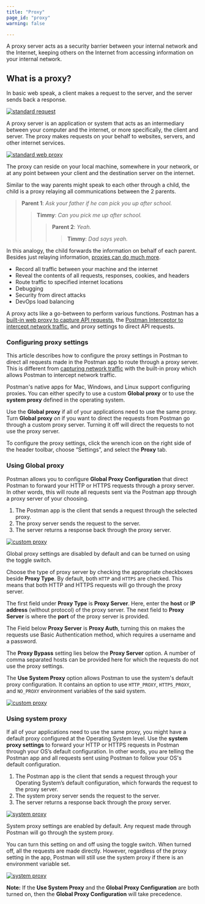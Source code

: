 ```yaml
---
title: "Proxy"
page_id: "proxy"
warning: false

---
```


A proxy server acts as a security barrier between your internal network and the Internet, keeping others on the Internet from accessing information on your internal network.

## What is a proxy?

In basic web speak, a client makes a request to the server, and the server sends back a response.

[![standard request](https://assets.postman.com/postman-docs/proxy.request.png)](https://assets.postman.com/postman-docs/proxy.request.png)

A proxy server is an application or system that acts as an intermediary between your computer and the internet, or more specifically, the client and server. The proxy makes requests on your behalf to websites, servers, and other internet services.

[![standard web proxy](https://assets.postman.com/postman-docs/proxy.standard.png)](https://assets.postman.com/postman-docs/proxy.standard.png)

The proxy can reside on your local machine, somewhere in your network, or at any point between your client and the destination server on the internet.

Similar to the way parents might speak to each other through a child, the child is a proxy relaying all communications between the 2 parents.

>**Parent 1**:  _Ask your father if he can pick you up after school._
>>**Timmy**:  _Can you pick me up after school._
>>>**Parent 2**:  _Yeah._
>>>>**Timmy**:  _Dad says yeah._

In this analogy, the child forwards the information on behalf of each parent. Besides just relaying information, [proxies can do much more](https://en.wikipedia.org/wiki/Proxy_server).

* Record all traffic between your machine and the internet
* Reveal the contents of all requests, responses, cookies, and headers
* Route traffic to specified internet locations
* Debugging
* Security from direct attacks
* DevOps load balancing

A proxy acts like a go-between to perform various functions. Postman has a [built-in web proxy to capture API requests](/docs/postman/sending_api_requests/capturing_http_requests/), the [Postman Interceptor to intercept network traffic](/docs/postman/sending_api_requests/interceptor_extension/), and proxy settings to direct API requests.

### Configuring proxy settings

This article describes how to configure the proxy settings in Postman to direct all requests made in the Postman app to route through a proxy server. This is different from [capturing network traffic](/docs/postman/sending_api_requests/capturing_http_requests/) with the built-in proxy which allows Postman to intercept network traffic.

Postman's native apps for Mac, Windows, and Linux support configuring proxies. You can either specify to use a custom **Global proxy** or to use the **system proxy** defined in the operating system.

Use the **Global proxy** if all of your applications need to use the same proxy. Turn **Global proxy** _on_ if you want to direct the requests from Postman go through a custom proxy server. Turning it off will direct the
requests to not use the proxy server.

To configure the proxy settings, click the wrench icon on the right side of the header toolbar, choose “Settings”, and select the **Proxy** tab.

<!-- [![settings modal](https://assets.postman.com/postman-docs/WS-proxy_settings-a.png)](https://assets.postman.com/postman-docs/WS-proxy_settings-a.png) -->

### Using Global proxy

Postman allows you to configure **Global Proxy Configuration** that direct Postman to forward your HTTP or HTTPS requests through a proxy server. In other words, this will route all requests sent via the Postman app through a proxy server of your choosing.

1. The Postman app is the client that sends a request through the selected proxy.
1. The proxy server sends the request to the server.
1. The server returns a response back through the proxy server.

[![custom proxy](https://assets.postman.com/postman-docs/custom.proxy2.png)](https://assets.postman.com/postman-docs/custom.proxy2.png)

Global proxy settings are disabled by default and can be turned on using the toggle switch.

Choose the type of proxy server by checking the appropriate checkboxes beside **Proxy Type**. By default, both `HTTP` and `HTTPS` are checked. This means that both HTTP and HTTPS requests will go through the proxy server.

The first field under **Proxy Type** is **Proxy Server**. Here, enter the **host** or **IP address** (without protocol) of the proxy server. The next field to **Proxy Server** is where the **port** of the proxy server is provided.

The Field below **Proxy Server** is **Proxy Auth**, turning this on makes the requests use Basic Authentication
method, which requires a username and a password.

The **Proxy Bypass** setting lies below the **Proxy Server** option. A number of comma separated hosts can be 
provided here for which the requests do not use the proxy settings.

The **Use System Proxy** option allows Postman to use the system's default proxy configuration. It contains an
option to use `HTTP_PROXY`, `HTTPS_PROXY`, and `NO_PROXY` environment variables of the said system.

[![custom proxy](https://assets.postman.com/postman-docs/proxy_global.png)](https://assets.postman.com/postman-docs/proxy_global.png)

### Using system proxy

If all of your applications need to use the same proxy, you might have a default proxy configured at the Operating System level. Use the **system proxy settings** to forward your HTTP or HTTPS requests in Postman through your OS’s default configuration. In other words, you are telling the Postman app and all requests sent using Postman to follow your OS's default configuration.

1. The Postman app is the client that sends a request through your Operating System’s default configuration, which forwards the request to the proxy server.
1. The system proxy server sends the request to the server.
1. The server returns a response back through the proxy server.

[![system proxy](https://assets.postman.com/postman-docs/system-proxy2.png)](https://assets.postman.com/postman-docs/system-proxy2.png)

System proxy settings are enabled by default. Any request made through Postman will go through the system proxy.

You can turn this setting on and off using the toggle switch. When turned off, all the requests are made directly. However, regardless of the proxy setting in the app, Postman will still use the system proxy if there is an environment variable set.

[![system proxy](https://assets.postman.com/postman-docs/proxy_system.png)](https://assets.postman.com/postman-docs/proxy_system.png)

**Note:** If the **Use System Proxy** and the **Global Proxy Configuration** are both turned on, then the **Global Proxy Configuration** will take precedence.
